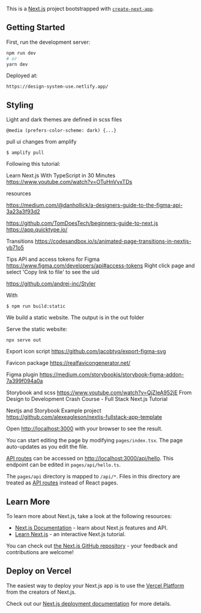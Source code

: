 This is a [Next.js](https://nextjs.org/) project bootstrapped with [`create-next-app`](https://github.com/vercel/next.js/tree/canary/packages/create-next-app).

## Getting Started

First, run the development server:

```bash
npm run dev
# or
yarn dev
```

Deployed at:
```
https://design-system-use.netlify.app/
```

## Styling
Light and dark themes are defined in scss files
```
@media (prefers-color-scheme: dark) {...}
```


pull ui changes from amplify
```
$ amplify pull
```



Following this tutorial:

Learn Next.js With TypeScript in 30 Minutes
https://www.youtube.com/watch?v=OTuHnVvxTDs



resources

https://medium.com/@danhollick/a-designers-guide-to-the-figma-api-3a23a3f93d2

https://github.com/TomDoesTech/beginners-guide-to-next.js
https://app.quicktype.io/

Transitions
https://codesandbox.io/s/animated-page-transitions-in-nextjs-yb71o5


Tips
API and access tokens for Figma
https://www.figma.com/developers/api#access-tokens
Right click page and select 'Copy link to file' to see the uid



https://github.com/andrei-inc/Styler


With
```
$ npm run build:static
```
We build a static website. The output is in the out folder

Serve the static website:
```
npx serve out
```



Export icon script
https://github.com/jacobtyq/export-figma-svg

Favicon package
https://realfavicongenerator.net/




Figma plugin
https://medium.com/storybookjs/storybook-figma-addon-7a399f094a0a



Storybook and scss
https://www.youtube.com/watch?v=QjZIeA952jE
From Design to Development Crash Course - Full Stack Next.js Tutorial



Nextjs and Storybook Example project
https://github.com/alexeagleson/nextjs-fullstack-app-template 





Open [http://localhost:3000](http://localhost:3000) with your browser to see the result.

You can start editing the page by modifying `pages/index.tsx`. The page auto-updates as you edit the file.

[API routes](https://nextjs.org/docs/api-routes/introduction) can be accessed on [http://localhost:3000/api/hello](http://localhost:3000/api/hello). This endpoint can be edited in `pages/api/hello.ts`.

The `pages/api` directory is mapped to `/api/*`. Files in this directory are treated as [API routes](https://nextjs.org/docs/api-routes/introduction) instead of React pages.

## Learn More

To learn more about Next.js, take a look at the following resources:

- [Next.js Documentation](https://nextjs.org/docs) - learn about Next.js features and API.
- [Learn Next.js](https://nextjs.org/learn) - an interactive Next.js tutorial.

You can check out [the Next.js GitHub repository](https://github.com/vercel/next.js/) - your feedback and contributions are welcome!

## Deploy on Vercel

The easiest way to deploy your Next.js app is to use the [Vercel Platform](https://vercel.com/new?utm_medium=default-template&filter=next.js&utm_source=create-next-app&utm_campaign=create-next-app-readme) from the creators of Next.js.

Check out our [Next.js deployment documentation](https://nextjs.org/docs/deployment) for more details.
